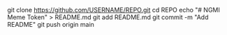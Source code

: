 git clone https://github.com/USERNAME/REPO.git
cd REPO
echo "# NGMI Meme Token" > README.md
git add README.md
git commit -m "Add README"
git push origin main
